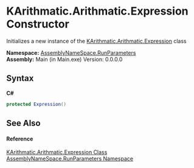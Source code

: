 # KArithmatic.Arithmatic.Expression Constructor 
 

Initializes a new instance of the <a href="72f9342a-9e47-0da1-513e-5cca296dda1b">KArithmatic.Arithmatic.Expression</a> class

**Namespace:**&nbsp;<a href="4763cf1c-e4af-43c5-78fe-6f03f6e2281f">AssemblyNameSpace.RunParameters</a><br />**Assembly:**&nbsp;Main (in Main.exe) Version: 0.0.0.0

## Syntax

**C#**<br />
``` C#
protected Expression()
```


## See Also


#### Reference
<a href="72f9342a-9e47-0da1-513e-5cca296dda1b">KArithmatic.Arithmatic.Expression Class</a><br /><a href="4763cf1c-e4af-43c5-78fe-6f03f6e2281f">AssemblyNameSpace.RunParameters Namespace</a><br />